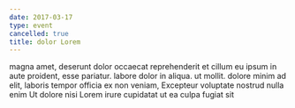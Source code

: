 ```yaml
---
date: 2017-03-17
type: event
cancelled: true
title: dolor Lorem
---
```

magna amet, deserunt dolor occaecat reprehenderit et cillum eu ipsum in aute proident, esse pariatur. labore dolor in aliqua. ut mollit. dolore minim ad elit, laboris tempor officia ex non veniam, Excepteur voluptate nostrud nulla enim Ut dolore nisi Lorem irure cupidatat ut ea culpa fugiat sit
